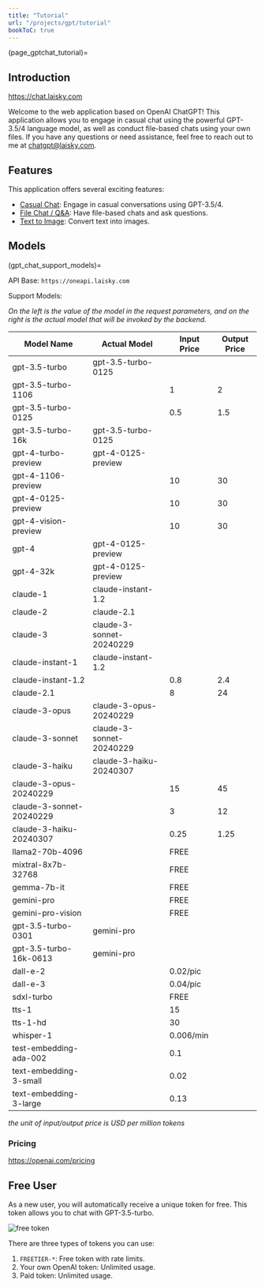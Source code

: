 ```yaml
---
title: "Tutorial"
url: "/projects/gpt/tutorial"
bookToC: true
---
```


(page_gptchat_tutorial)=

## Introduction

<https://chat.laisky.com>

Welcome to the web application based on OpenAI ChatGPT! This application allows you to engage in casual chat using the powerful GPT-3.5/4 language model, as well as conduct file-based chats using your own files. If you have any questions or need assistance, feel free to reach out to me at <chatgpt@laisky.com>.

## Features

This application offers several exciting features:

- [Casual Chat](@page_casual_chat): Engage in casual conversations using GPT-3.5/4.
- [File Chat / Q&amp;A](@page_file_chat): Have file-based chats and ask questions.
- [Text to Image](@page_file_image): Convert text into images.

## Models

(gpt_chat_support_models)=

API Base: `https://oneapi.laisky.com`

Support Models:

_On the left is the value of the model in the request parameters, and on the right is the actual model that will be invoked by the backend._

| Model Name               | Actual Model             | Input Price | Output Price |
| ------------------------ | ------------------------ | ----------- | ------------ |
| gpt-3.5-turbo            | gpt-3.5-turbo-0125       |             |              |
| gpt-3.5-turbo-1106       |                          | 1           | 2            |
| gpt-3.5-turbo-0125       |                          | 0.5         | 1.5          |
| gpt-3.5-turbo-16k        | gpt-3.5-turbo-0125       |             |              |
| gpt-4-turbo-preview      | gpt-4-0125-preview       |             |              |
| gpt-4-1106-preview       |                          | 10          | 30           |
| gpt-4-0125-preview       |                          | 10          | 30           |
| gpt-4-vision-preview     |                          | 10          | 30           |
| gpt-4                    | gpt-4-0125-preview       |             |              |
| gpt-4-32k                | gpt-4-0125-preview       |             |              |
| claude-1                 | claude-instant-1.2       |             |              |
| claude-2                 | claude-2.1               |             |              |
| claude-3                 | claude-3-sonnet-20240229 |             |              |
| claude-instant-1         | claude-instant-1.2       |             |              |
| claude-instant-1.2       |                          | 0.8         | 2.4          |
| claude-2.1               |                          | 8           | 24           |
| claude-3-opus            | claude-3-opus-20240229   |             |              |
| claude-3-sonnet          | claude-3-sonnet-20240229 |             |              |
| claude-3-haiku           | claude-3-haiku-20240307  |             |              |
| claude-3-opus-20240229   |                          | 15          | 45           |
| claude-3-sonnet-20240229 |                          | 3           | 12           |
| claude-3-haiku-20240307  |                          | 0.25        | 1.25         |
| llama2-70b-4096          |                          | FREE        |              |
| mixtral-8x7b-32768       |                          | FREE        |              |
| gemma-7b-it              |                          | FREE        |              |
| gemini-pro               |                          | FREE        |              |
| gemini-pro-vision        |                          | FREE        |              |
| gpt-3.5-turbo-0301       | gemini-pro               |             |              |
| gpt-3.5-turbo-16k-0613   | gemini-pro               |             |              |
| dall-e-2                 |                          | 0.02/pic    |              |
| dall-e-3                 |                          | 0.04/pic    |              |
| sdxl-turbo               |                          | FREE        |              |
| tts-1                    |                          | 15          |              |
| tts-1-hd                 |                          | 30          |              |
| whisper-1                |                          | 0.006/min   |              |
| test-embedding-ada-002   |                          | 0.1         |              |
| text-embedding-3-small   |                          | 0.02        |              |
| text-embedding-3-large   |                          | 0.13        |              |

_the unit of input/output price is USD per million tokens_

### Pricing

<https://openai.com/pricing>

## Free User

As a new user, you will automatically receive a unique token for free. This token allows you to chat with GPT-3.5-turbo.

![free token](https://s3.laisky.com/uploads/2023/09/free-token.png)

There are three types of tokens you can use:

1. `FREETIER-*`: Free token with rate limits.
2. Your own OpenAI token: Unlimited usage.
3. Paid token: Unlimited usage.
